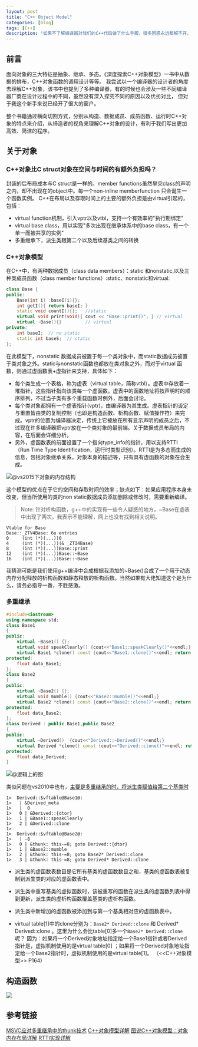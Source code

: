 ```yaml
---
layout: post
title: "C++ Object Model"
categories: [blog]
tags: [C++]
description: "如果不了解编译器对我们的C++代码做了什么手脚，很多困惑永远都解不开。"
---
```


## 前言
面向对象的三大特征是抽象、继承、多态。《深度探索C++对象模型》一书中从数据的排布，C++对象函数的调用设计等等。
我尝试以一个编译器的设计者的角度去理解C++对象，该书中也提到了多种编译器，有的时候也会涉及一些不同编译器厂商在设计过程中的不同，虽然没有深入探究不同的原因以及优劣对比，
但对于我这个新手来说已经开了很大的窗户。

整个书籍通过横向切割方式，分别从构造、数据成员、成员函数、运行时C++对象的特点来介绍，从缔造者的视角来理解C++对象的设计，有利于我们写出更加高效、简洁的程序。

## 关于对象
### C++对象比C struct对象在空间与时间的有额外负担吗？
 封装的后布局成本与C struct是一样的。member functions虽然旱灾class的声明之内，却不出现在的object中。每一个non-inline memberfunction 只会诞生一个函数实例。
   C++在布局以及存取时间上的主要的额外负担是由virtual引起的，包括：
* virtual function机制，引入vptr以及vtbl，支持一个有效率的"执行期绑定"
* virtual base class，用以实现"多次出现在继承体系中的base class，有一个单一而被共享的实例"
* 多重继承下，派生类跟第二个以及后续基类之间的转换

### C++对象模型

在C++中，有两种数据成员（class data members）：static 和nonstatic,以及三种类成员函数（class member functions）:static、nonstatic和virtual:
```cpp
class Base {
public:
    Base(int i) :baseI(i){};    
    int getI(){ return baseI; } 
    static void countI(){};   //static
    virtual void print(void){ cout << "Base::print()"; } // virtual
    virtual ~Base(){}         // virtual
private:
    int baseI;  // no static 
    static int baseS;  // static
};
```

在此模型下，nonstatic 数据成员被置于每一个类对象中，而static数据成员被置于类对象之外。static与nonstatic函数也都放在类对象之外，而对于virtual 函数，则通过虚函数表+虚指针来支持，具体如下：
- 每个类生成一个表格，称为虚表（virtual table，简称vtbl）。虚表中存放着一堆指针，这些指针指向该类每一个虚函数。虚表中的函数地址将按声明时的顺序排列，不过当子类有多个重载函数时例外，后面会讨论。
- 每个类对象都拥有一个虚表指针(vptr)，由编译器为其生成。虚表指针的设定与重置皆由类的复制控制（也即是构造函数、析构函数、赋值操作符）来完成。vptr的位置为编译器决定，传统上它被放在所有显示声明的成员之后，不过现在许多编译器把vptr放在一个类对象的最前端。关于数据成员布局的内容，在后面会详细分析。
- 另外，虚函数表的前面设置了一个指向type_info的指针，用以支持RTTI（Run Time Type Identification，运行时类型识别）。RTTI是为多态而生成的信息，包括对象继承关系，对象本身的描述等，只有具有虚函数的对象在会生成。

![@vs2015下对象的内存结构](https://cwlseu.github.io/images/gcc/cppobjmodel_1.png)

这个模型的优点在于它的空间和存取时间的效率；缺点如下：如果应用程序本身未改变，但当所使用的类的non static数据成员添加删除或修改时，需要重新编译。

> Note: 针对析构函数，g++中的实现有一些令人疑惑的地方，~Base在虚表中出现了两次，我表示不能理解，网上也没有找到相关说明。
> 
    Vtable for Base
    Base::_ZTV4Base: 6u entries
    0     (int (*)(...))0
    4     (int (*)(...))(& _ZTI4Base)
    8     (int (*)(...))Base::print
    12    (int (*)(...))Base::~Base
    16    (int (*)(...))Base::~Base

我猜测可能是我们使用g++编译中合成根据我添加的~Base()合成了一个用于动态内存分配释放的析构函数和静态释放的析构函数。当然如果有大佬知道这个是为什么，请务必指导一番，不胜感激。

### 多重继承

```cpp
#include<iostream>
using namespace std;
class Base1
{
public:
	virtual ~Base1() {};
	virtual void speakClearly() {cout<<"Base1::speakClearly()"<<endl;}
	virtual Base1 *clone() const {cout<<"Base1::clone()"<<endl; return new Base1;}
protected:
	float data_Base1;
};
class Base2
{
public:
	virtual ~Base2() {};
	virtual void mumble() {cout<<"Base2::mumble()"<<endl;}
	virtual Base2 *clone() const {cout<<"Base2::clone()"<<endl; return new Base2;}
protected:
	float data_Base2;
};
class Derived : public Base1,public Base2
{
public:
	virtual ~Derived()  {cout<<"Derived::~Derived()"<<endl;}
	virtual Derived *clone() const {cout<<"Derived::clone()"<<endl; return new Derived;}
protected:
	float data_Derived;
}
```

![@逻辑上的图](https://cwlseu.github.io/images/gcc/multi-inherited.png)

类似问题在vs2010中也有，[主要是多重继承的时，将派生类赋值给第二个基类时](https://blog.csdn.net/Microsues/article/details/6452249?depth_1-utm_source=distribute.pc_relevant.none-task-blog-OPENSEARCH-1&utm_source=distribute.pc_relevant.none-task-blog-OPENSEARCH-1)

```
1>  Derived::$vftable@Base1@:
1>   | &Derived_meta
1>   |  0
1>   0 | &Derived::{dtor}
1>   1 | &Base1::speakClearly
1>   2 | &Derived::clone
1>  
1>  Derived::$vftable@Base2@:
1>   | -8
1>   0 | &thunk: this-=8; goto Derived::{dtor}
1>   1 | &Base2::mumble
1>   2 | &thunk: this-=8; goto Base2* Derived::clone
1>   3 | &thunk: this-=8; goto Derived* Derived::clone
```

* 派生类的虚函数表数目是它所有基类的虚函数数目之和，基类的虚函数表被复制到派生类的对应的虚函数表中。

* 派生类中重写基类的虚拟函数时，该被重写的函数在派生类的虚函数列表中得到更新，派生类的虚析构函数覆盖基类的虚析构函数。

* 派生类中新增加的虚函数被添加到与第一个基类相对应的虚函数表中。

* virtual table[1]中的clone分别为：`Base2* Derived::clone` 和 Derived* Derived::clone 。这里为什么会比table[0]多一个`Base2* Derived::clone`呢？
因为：如果将一个Derived对象地址指定给一个Base1指针或者Derived指针是，虚拟机制使用的是virtual table[0] ；如果将一个Derived对象地址指定给一个Base2指针时，虚拟机制使用的是virtual table[1]。 （<<C++对象模型>> P164)


<!-- 1. "指针的类型"会教导编译器如何解释某个特定地址中的内存内容以及其大小（void*指针只能够持有一个地址，而不能通过它操作所指向的object）
2. C++通过class的pointers和references来支持多态，付出的代价就是额外的间接性。它们之所以支持多态是因为它们并不引发内存中任何"与类型有关的内存委托操作(type-dependent commitment)"，会受到改变的，只有他们所指向的内存的"大小和内容的解释方式"而已。
 -->

## 构造函数

![](https://cwlseu.github.io/images/gcc/ctor.png)

## 参考链接

[MSVC应对多重继承中的thunk技术](https://docs.microsoft.com/zh-cn/archive/blogs/zhanli/c-tips-adjustor-thunk-what-is-it-why-and-how-it-works)
[C++对象模型详解](https://www.cnblogs.com/tgycoder/p/5426628.html)
[图说C++对象模型：对象内存布局详解](https://www.cnblogs.com/QG-whz/p/4909359.html)
[RTTI实现详解](https://blog.csdn.net/heyuhang112/article/details/41982929)